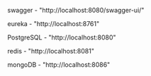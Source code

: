 swagger - "http://localhost:8080/swagger-ui/"

eureka - "http://localhost:8761"

PostgreSQL - "http://localhost:8080"

redis - "http://localhost:8081"

mongoDB - "http://localhost:8086"
